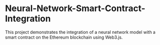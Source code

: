 # Neural-Network-Smart-Contract-Integration
This project demonstrates the integration of a neural network model with a smart contract on the Ethereum blockchain using Web3.js.
